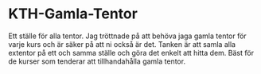 # KTH-Gamla-Tentor
Ett ställe för alla tentor.
Jag tröttnade på att behöva jaga gamla tentor för varje kurs och är säker på att ni också är det. 
Tanken är att samla alla extentor på ett och samma ställe och göra det enkelt att hitta dem.
Bäst för de kurser som tenderar att tillhandahålla gamla tentor.

